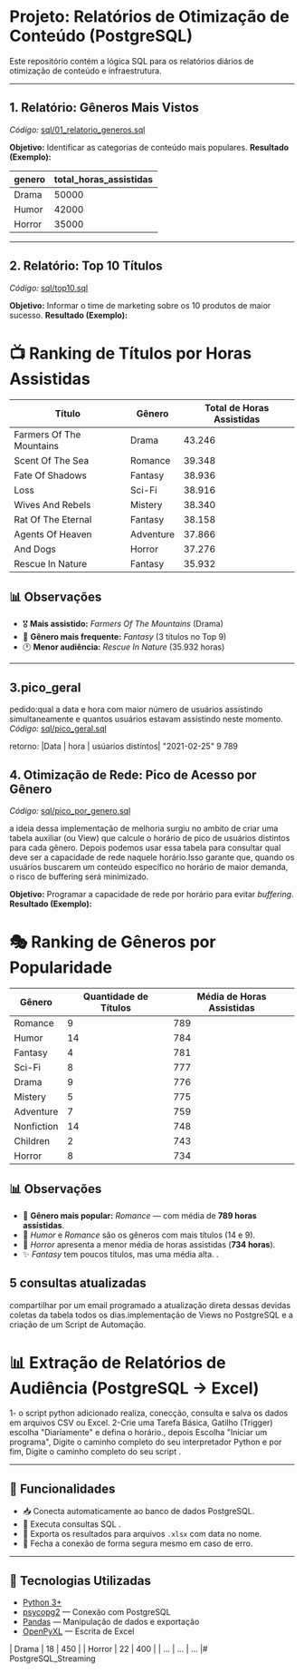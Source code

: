 # Projeto: Relatórios de Otimização de Conteúdo (PostgreSQL)

Este repositório contém a lógica SQL para os relatórios diários de otimização de conteúdo e infraestrutura.

---

## 1. Relatório: Gêneros Mais Vistos
*Código:* [sql/01_relatorio_generos.sql](sql/01_relatorio_generos.sql)

**Objetivo:** Identificar as categorias de conteúdo mais populares.
**Resultado (Exemplo):**

| genero | total_horas_assistidas |
| :--- | :--- |
| Drama | 50000 |
| Humor | 42000 |
| Horror | 35000 |

---

## 2. Relatório: Top 10 Títulos
*Código:* [sql/top10.sql](sql/top10.sql)

**Objetivo:** Informar o time de marketing sobre os 10 produtos de maior sucesso.
**Resultado (Exemplo):**

# 📺 Ranking de Títulos por Horas Assistidas

| Título                   | Gênero       | Total de Horas Assistidas |
|--------------------------|-------------|----------------------------|
| Farmers Of The Mountains | Drama       | 43.246                     |
| Scent Of The Sea         | Romance     | 39.348                     |
| Fate Of Shadows          | Fantasy     | 38.936                     |
| Loss                     | Sci-Fi      | 38.916                     |
| Wives And Rebels         | Mistery     | 38.340                     |
| Rat Of The Eternal       | Fantasy     | 38.158                     |
| Agents Of Heaven         | Adventure   | 37.866                     |
| And Dogs                 | Horror      | 37.276                     |
| Rescue In Nature         | Fantasy     | 35.932                     |

## 📊 Observações
- 🎖 **Mais assistido:** *Farmers Of The Mountains* (Drama)  
- 🧙 **Gênero mais frequente:** *Fantasy* (3 títulos no Top 9)  
- 🕐 **Menor audiência:** *Rescue In Nature* (35.932 horas)  


---
## 3.pico_geral
pedido:qual a data e hora com maior número de usuários assistindo simultaneamente
e quantos usuários estavam assistindo neste momento.
*Código:* [sql/pico_geral.sql](sql/pico_geral.sql)

retorno:
|Data        | hora   | usúarios distíntos|
"2021-02-25"	  9	          789


## 4. Otimização de Rede: Pico de Acesso por Gênero
*Código:* [sql/pico_por_genero.sql](sql/pico_por_genero.sql)

a ideia dessa implementação de melhoria surgiu no ambito de criar uma tabela auxiliar (ou View) que calcule o horário de pico de usuários distintos para cada gênero. Depois podemos usar essa tabela para consultar qual deve ser a capacidade de rede naquele horário.Isso garante que, quando os usuários buscarem um conteúdo específico no horário de maior demanda, o risco de buffering será minimizado.

**Objetivo:** Programar a capacidade de rede por horário para evitar *buffering*.
**Resultado (Exemplo):**

# 🎭 Ranking de Gêneros por Popularidade

| Gênero       | Quantidade de Títulos | Média de Horas Assistidas |
|--------------|------------------------|----------------------------|
| Romance      | 9                      | 789                        |
| Humor        | 14                     | 784                        |
| Fantasy      | 4                      | 781                        |
| Sci-Fi       | 8                      | 777                        |
| Drama        | 9                      | 776                        |
| Mistery      | 5                      | 775                        |
| Adventure    | 7                      | 759                        |
| Nonfiction   | 14                     | 748                        |
| Children     | 2                      | 743                        |
| Horror       | 8                      | 734                        |

## 📊 Observações
- 🥇 **Gênero mais popular:** *Romance* — com média de **789 horas assistidas**.  
- 🧠 *Humor* e *Romance* são os gêneros com mais títulos (14 e 9).  
- 👻 *Horror* apresenta a menor média de horas assistidas (**734 horas**).  
- ✨ *Fantasy* tem poucos títulos, mas uma média alta.
.

## 5 consultas atualizadas 
compartilhar por um email programado a atualização direta dessas devidas coletas da tabela todos os dias.implementação de Views no PostgreSQL e a criação de um Script de Automação.

# 📊 Extração de Relatórios de Audiência (PostgreSQL → Excel)

1- o script python adicionado realiza, conecção, consulta e salva os dados em arquivos CSV ou Excel.
2-Crie uma Tarefa Básica, Gatilho (Trigger) escolha  "Diariamente" e defina o horário., depois Escolha "Iniciar um programa", Digite o caminho completo do seu interpretador Python  e por fim, Digite o caminho completo do seu script .


---

## 🚀 Funcionalidades

- 📥 Conecta automaticamente ao banco de dados PostgreSQL.  
- 📝 Executa consultas SQL .
- 💾 Exporta os resultados para arquivos `.xlsx` com data no nome.  
- 🔐 Fecha a conexão de forma segura mesmo em caso de erro.

---

## 🧰 Tecnologias Utilizadas

- [Python 3+](https://www.python.org/)
- [psycopg2](https://www.psycopg.org/docs/) — Conexão com PostgreSQL
- [Pandas](https://pandas.pydata.org/) — Manipulação de dados e exportação
- [OpenPyXL](https://openpyxl.readthedocs.io/en/stable/) — Escrita de Excel




| Drama | 18 | 450 |
| Horror | 22 | 400 |
| ... | ... | ... |# PostgreSQL_Streaming
